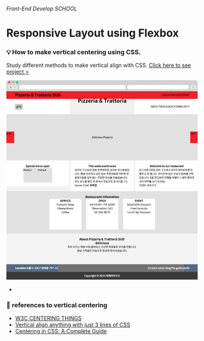 
###### Front-End Develop SCHOOL

# Responsive Layout using Flexbox

### :bulb: How to make vertical centering using CSS.

Study different methods to make vertical align with CSS. [Click here to see project >](https://jistudio.github.io/My_CSS_STUDY/03_sass_flexbox_prototype/index.html)

[<img src="/ASSETS/pizza_proto.jpg" alt="vertical align">](https://jistudio.github.io/My_CSS_STUDY/03_sass_flexbox_prototype/index.html)

-

### :musical_note: references to vertical centering 

- [W3C CENTERING THINGS](https://www.w3.org/Style/Examples/007/center.en.html)
- [Vertical align anything with just 3 lines of CSS](http://zerosixthree.se/vertical-align-anything-with-just-3-lines-of-css/)
- [Centering in CSS: A Complete Guide](https://css-tricks.com/centering-css-complete-guide/)

